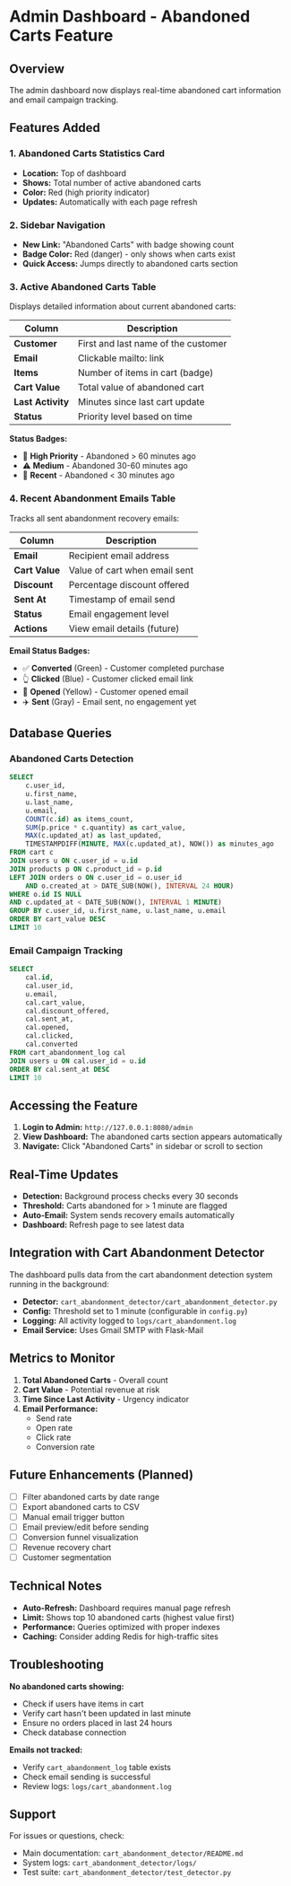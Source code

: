 # Admin Dashboard - Abandoned Carts Feature

## Overview

The admin dashboard now displays real-time abandoned cart information and email campaign tracking.

## Features Added

### 1. Abandoned Carts Statistics Card

- **Location:** Top of dashboard
- **Shows:** Total number of active abandoned carts
- **Color:** Red (high priority indicator)
- **Updates:** Automatically with each page refresh

### 2. Sidebar Navigation

- **New Link:** "Abandoned Carts" with badge showing count
- **Badge Color:** Red (danger) - only shows when carts exist
- **Quick Access:** Jumps directly to abandoned carts section

### 3. Active Abandoned Carts Table

Displays detailed information about current abandoned carts:

| Column            | Description                         |
| ----------------- | ----------------------------------- |
| **Customer**      | First and last name of the customer |
| **Email**         | Clickable mailto: link              |
| **Items**         | Number of items in cart (badge)     |
| **Cart Value**    | Total value of abandoned cart       |
| **Last Activity** | Minutes since last cart update      |
| **Status**        | Priority level based on time        |

**Status Badges:**

- 🔴 **High Priority** - Abandoned > 60 minutes ago
- ⚠️ **Medium** - Abandoned 30-60 minutes ago
- 🔵 **Recent** - Abandoned < 30 minutes ago

### 4. Recent Abandonment Emails Table

Tracks all sent abandonment recovery emails:

| Column         | Description                   |
| -------------- | ----------------------------- |
| **Email**      | Recipient email address       |
| **Cart Value** | Value of cart when email sent |
| **Discount**   | Percentage discount offered   |
| **Sent At**    | Timestamp of email send       |
| **Status**     | Email engagement level        |
| **Actions**    | View email details (future)   |

**Email Status Badges:**

- ✅ **Converted** (Green) - Customer completed purchase
- 👆 **Clicked** (Blue) - Customer clicked email link
- 📧 **Opened** (Yellow) - Customer opened email
- ✈️ **Sent** (Gray) - Email sent, no engagement yet

## Database Queries

### Abandoned Carts Detection

```sql
SELECT
    c.user_id,
    u.first_name,
    u.last_name,
    u.email,
    COUNT(c.id) as items_count,
    SUM(p.price * c.quantity) as cart_value,
    MAX(c.updated_at) as last_updated,
    TIMESTAMPDIFF(MINUTE, MAX(c.updated_at), NOW()) as minutes_ago
FROM cart c
JOIN users u ON c.user_id = u.id
JOIN products p ON c.product_id = p.id
LEFT JOIN orders o ON c.user_id = o.user_id
    AND o.created_at > DATE_SUB(NOW(), INTERVAL 24 HOUR)
WHERE o.id IS NULL
AND c.updated_at < DATE_SUB(NOW(), INTERVAL 1 MINUTE)
GROUP BY c.user_id, u.first_name, u.last_name, u.email
ORDER BY cart_value DESC
LIMIT 10
```

### Email Campaign Tracking

```sql
SELECT
    cal.id,
    cal.user_id,
    u.email,
    cal.cart_value,
    cal.discount_offered,
    cal.sent_at,
    cal.opened,
    cal.clicked,
    cal.converted
FROM cart_abandonment_log cal
JOIN users u ON cal.user_id = u.id
ORDER BY cal.sent_at DESC
LIMIT 10
```

## Accessing the Feature

1. **Login to Admin:** `http://127.0.0.1:8080/admin`
2. **View Dashboard:** The abandoned carts section appears automatically
3. **Navigate:** Click "Abandoned Carts" in sidebar or scroll to section

## Real-Time Updates

- **Detection:** Background process checks every 30 seconds
- **Threshold:** Carts abandoned for > 1 minute are flagged
- **Auto-Email:** System sends recovery emails automatically
- **Dashboard:** Refresh page to see latest data

## Integration with Cart Abandonment Detector

The dashboard pulls data from the cart abandonment detection system running in the background:

- **Detector:** `cart_abandonment_detector/cart_abandonment_detector.py`
- **Config:** Threshold set to 1 minute (configurable in `config.py`)
- **Logging:** All activity logged to `logs/cart_abandonment.log`
- **Email Service:** Uses Gmail SMTP with Flask-Mail

## Metrics to Monitor

1. **Total Abandoned Carts** - Overall count
2. **Cart Value** - Potential revenue at risk
3. **Time Since Last Activity** - Urgency indicator
4. **Email Performance:**
   - Send rate
   - Open rate
   - Click rate
   - Conversion rate

## Future Enhancements (Planned)

- [ ] Filter abandoned carts by date range
- [ ] Export abandoned carts to CSV
- [ ] Manual email trigger button
- [ ] Email preview/edit before sending
- [ ] Conversion funnel visualization
- [ ] Revenue recovery chart
- [ ] Customer segmentation

## Technical Notes

- **Auto-Refresh:** Dashboard requires manual page refresh
- **Limit:** Shows top 10 abandoned carts (highest value first)
- **Performance:** Queries optimized with proper indexes
- **Caching:** Consider adding Redis for high-traffic sites

## Troubleshooting

**No abandoned carts showing:**

- Check if users have items in cart
- Verify cart hasn't been updated in last minute
- Ensure no orders placed in last 24 hours
- Check database connection

**Emails not tracked:**

- Verify `cart_abandonment_log` table exists
- Check email sending is successful
- Review logs: `logs/cart_abandonment.log`

## Support

For issues or questions, check:

- Main documentation: `cart_abandonment_detector/README.md`
- System logs: `cart_abandonment_detector/logs/`
- Test suite: `cart_abandonment_detector/test_detector.py`
